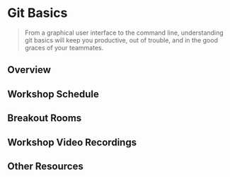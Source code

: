 # Git Basics
> From a graphical user interface to the command line, understanding git basics will keep you productive, out of trouble, and in the good graces of your teammates. 

## Overview

## Workshop Schedule

## Breakout Rooms

## Workshop Video Recordings

## Other Resources

